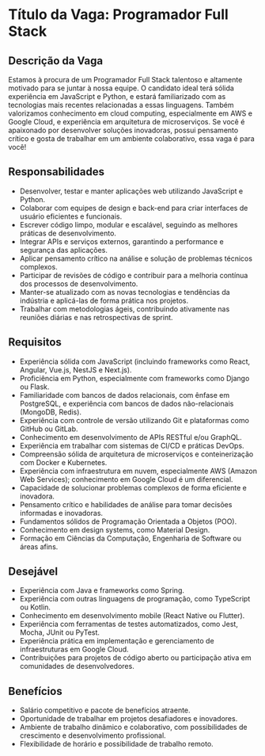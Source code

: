 # Título da Vaga: Programador Full Stack

## Descrição da Vaga

Estamos à procura de um Programador Full Stack talentoso e altamente motivado para se juntar à nossa equipe. O candidato ideal terá sólida experiência em JavaScript e Python, e estará familiarizado com as tecnologias mais recentes relacionadas a essas linguagens. Também valorizamos conhecimento em cloud computing, especialmente em AWS e Google Cloud, e experiência em arquitetura de microserviços. Se você é apaixonado por desenvolver soluções inovadoras, possui pensamento crítico e gosta de trabalhar em um ambiente colaborativo, essa vaga é para você!

## Responsabilidades

- Desenvolver, testar e manter aplicações web utilizando JavaScript e Python.
- Colaborar com equipes de design e back-end para criar interfaces de usuário eficientes e funcionais.
- Escrever código limpo, modular e escalável, seguindo as melhores práticas de desenvolvimento.
- Integrar APIs e serviços externos, garantindo a performance e segurança das aplicações.
- Aplicar pensamento crítico na análise e solução de problemas técnicos complexos.
- Participar de revisões de código e contribuir para a melhoria contínua dos processos de desenvolvimento.
- Manter-se atualizado com as novas tecnologias e tendências da indústria e aplicá-las de forma prática nos projetos.
- Trabalhar com metodologias ágeis, contribuindo ativamente nas reuniões diárias e nas retrospectivas de sprint.

## Requisitos

- Experiência sólida com JavaScript (incluindo frameworks como React, Angular, Vue.js, NestJS e Next.js).
- Proficiência em Python, especialmente com frameworks como Django ou Flask.
- Familiaridade com bancos de dados relacionais, com ênfase em PostgreSQL, e experiência com bancos de dados não-relacionais (MongoDB, Redis).
- Experiência com controle de versão utilizando Git e plataformas como GitHub ou GitLab.
- Conhecimento em desenvolvimento de APIs RESTful e/ou GraphQL.
- Experiência em trabalhar com sistemas de CI/CD e práticas DevOps.
- Compreensão sólida de arquitetura de microserviços e conteinerização com Docker e Kubernetes.
- Experiência com infraestrutura em nuvem, especialmente AWS (Amazon Web Services); conhecimento em Google Cloud é um diferencial.
- Capacidade de solucionar problemas complexos de forma eficiente e inovadora.
- Pensamento crítico e habilidades de análise para tomar decisões informadas e inovadoras.
- Fundamentos sólidos de Programação Orientada a Objetos (POO).
- Conhecimento em design systems, como Material Design.
- Formação em Ciências da Computação, Engenharia de Software ou áreas afins.

## Desejável

- Experiência com Java e frameworks como Spring.
- Experiência com outras linguagens de programação, como TypeScript ou Kotlin.
- Conhecimento em desenvolvimento mobile (React Native ou Flutter).
- Experiência com ferramentas de testes automatizados, como Jest, Mocha, JUnit ou PyTest.
- Experiência prática em implementação e gerenciamento de infraestruturas em Google Cloud.
- Contribuições para projetos de código aberto ou participação ativa em comunidades de desenvolvedores.

## Benefícios

- Salário competitivo e pacote de benefícios atraente.
- Oportunidade de trabalhar em projetos desafiadores e inovadores.
- Ambiente de trabalho dinâmico e colaborativo, com possibilidades de crescimento e desenvolvimento profissional.
- Flexibilidade de horário e possibilidade de trabalho remoto.